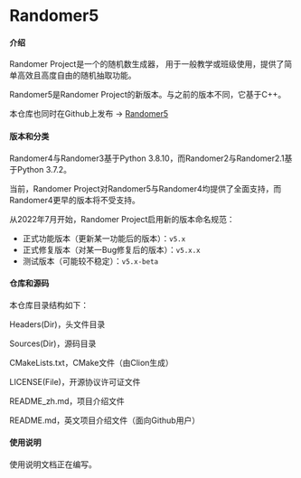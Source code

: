# Randomer5
 
#### 介绍

Randomer Project是一个的随机数生成器， 用于一般教学或班级使用，提供了简单高效且高度自由的随机抽取功能。

Randomer5是Randomer Project的新版本。与之前的版本不同，它基于C++。

本仓库也同时在Github上发布 -> [Randomer5](https://github.com/etoGrassie/Randomer5/)

#### 版本和分类

Randomer4与Randomer3基于Python 3.8.10，而Randomer2与Randomer2.1基于Python 3.7.2。

当前，Randomer Project对Randomer5与Randomer4均提供了全面支持，而Randomer4更早的版本将不受支持。

从2022年7月开始，Randomer Project启用新的版本命名规范：

- 正式功能版本（更新某一功能后的版本）：`v5.x`
- 正式修复版本（对某一Bug修复后的版本）：`v5.x.x`
- 测试版本（可能较不稳定）：`v5.x-beta`

#### 仓库和源码

本仓库目录结构如下：

Headers(Dir)，头文件目录

Sources(Dir)，源码目录

CMakeLists.txt，CMake文件（由Clion生成）

LICENSE(File)，开源协议许可证文件

README_zh.md，项目介绍文件

README.md，英文项目介绍文件（面向Github用户）

#### 使用说明

使用说明文档正在编写。
